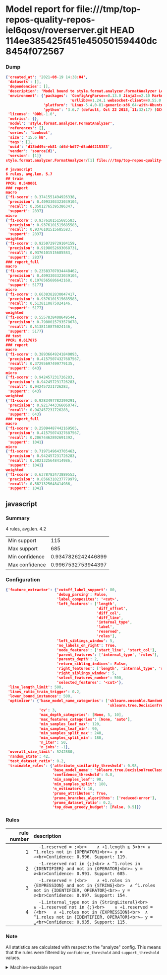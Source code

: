# Model report for file:///tmp/top-repos-quality-repos-iel6qosv/roverserver.git HEAD 114ee385425f451e45050159440dc8454f072567

### Dump

```json
{'created_at': '2021-08-19 14:38:04',
 'datasets': [],
 'dependencies': [],
 'description': 'Model bound to style.format.analyzer.FormatAnalyzer Lookout analyzer.',
 'environment': {'packages': 'ConfigArgParse==0.13.0 Jinja2==2.10 MarkupSafe==1.1.1 PyStemmer==1.3.0 PyYAML==5.1 Pympler==0.5 SQLAlchemy==1.2.10 SQLAlchemy-Utils==0.33.3 asdf==2.3.2 bblfsh==2.12.7 boto==2.49.0 boto3==1.9.130 botocore==1.12.130 cachetools==2.0.1 certifi==2019.3.9 chardet==3.0.4 clint==0.5.1 docker==3.7.0 docker-pycreds==0.4.0 dulwich==0.19.11 grpcio==1.19.0 grpcio-tools==1.19.0 humanfriendly==4.16.1 humanize==0.5.1 idna==2.8 jmespath==0.9.4 jsonschema==2.6.0 lookout-sdk==0.4.1 lookout-sdk-ml==0.19.0 lookout-style==0.2.0 lz4==2.1.6 modelforge==0.12.1 numpy==1.16.2 packaging==19.0 pandas==0.22.0 pip==19.0.3 protobuf==3.7.0 psycopg2-binary==2.7.5 pygtrie==2.3 pyparsing==2.3.1 python-dateutil==2.8.0 python-igraph==0.7.1.post6 pytz==2019.1 requests==2.21.0 requirements-parser==0.2.0 scikit-learn==0.20.1 scikit-optimize==0.5.2 scipy==1.2.1 semantic-version==2.6.0 setuptools==40.8.0 six==1.12.0 smart-open==1.8.1 sourced-ml==0.8.2 spdx==2.5.0 stringcase==1.2.0 tabulate==0.8.2 tqdm==4.31.1 '
                             'urllib3==1.24.1 websocket-client==0.55.0 xxhash==1.3.0',
                 'platform': 'Linux-5.4.0-81-generic-x86_64-with-Ubuntu-18.04-bionic',
                 'python': '3.6.7 (default, Oct 22 2018, 11:32:17) [GCC 8.2.0]'},
 'license': 'ODbL-1.0',
 'metrics': {},
 'model': 'style.format.analyzer.FormatAnalyzer',
 'references': [],
 'series': 'Lookout',
 'size': '15.6 kB',
 'tags': [],
 'uuid': 'd13bd49c-eb81-4d4d-bd77-d5add4215383',
 'vendor': 'source{d}',
 'version': [1]}
style.format.analyzer.FormatAnalyzer/[1] file:///tmp/top-repos-quality-repos-iel6qosv/roverserver.git 114ee385425f451e45050159440dc8454f072567

# javascript
6 rules, avg.len. 5.7
## train
PPCR: 0.548001
### report
macro
{'f1-score': 0.3741551494926338,
 'precision': 0.4093303323039104,
 'recall': 0.35012765395386347,
 'support': 2837}
micro
{'f1-score': 0.9376101515685583,
 'precision': 0.9376101515685583,
 'recall': 0.9376101515685583,
 'support': 2837}
weighted
{'f1-score': 0.9250729729104159,
 'precision': 0.9198052693068731,
 'recall': 0.9376101515685583,
 'support': 2837}
### report_full
macro
{'f1-score': 0.23583707034448462,
 'precision': 0.4093303323039104,
 'recall': 0.1978565686642168,
 'support': 5177}
micro
{'f1-score': 0.6638382830047417,
 'precision': 0.9376101515685583,
 'recall': 0.5138110875024146,
 'support': 5177}
weighted
{'f1-score': 0.5557838408649544,
 'precision': 0.7980015793578678,
 'recall': 0.5138110875024146,
 'support': 5177}
## test
PPCR: 0.617675
### report
macro
{'f1-score': 0.38936649241840093,
 'precision': 0.41575074327687567,
 'recall': 0.37295697499779135,
 'support': 643}
micro
{'f1-score': 0.942457231726283,
 'precision': 0.942457231726283,
 'recall': 0.942457231726283,
 'support': 643}
weighted
{'f1-score': 0.9283497782399291,
 'precision': 0.9217443366060747,
 'recall': 0.942457231726283,
 'support': 643}
### report_full
macro
{'f1-score': 0.25094487442169505,
 'precision': 0.41575074327687567,
 'recall': 0.20674462892691392,
 'support': 1041}
micro
{'f1-score': 0.7197149643705463,
 'precision': 0.942457231726283,
 'recall': 0.5821325648414986,
 'support': 1041}
weighted
{'f1-score': 0.6378782473889553,
 'precision': 0.8566310237779979,
 'recall': 0.5821325648414986,
 'support': 1041}
```

## javascript
### Summary
4 rules, avg.len. 4.2

| | |
|-|-|
|Min support|115|
|Max support|685|
|Min confidence|0.9347826242446899|
|Max confidence|0.9967532753944397|

### Configuration

```json
{'feature_extractor': {'cutoff_label_support': 80,
                       'debug_parsing': False,
                       'label_composites': '<cut>',
                       'left_features': ['length',
                                         'diff_offset',
                                         'diff_col',
                                         'diff_line',
                                         'internal_type',
                                         'label',
                                         'reserved',
                                         'roles'],
                       'left_siblings_window': 5,
                       'no_labels_on_right': True,
                       'node_features': ['start_line', 'start_col'],
                       'parent_features': ['internal_type', 'roles'],
                       'parents_depth': 2,
                       'return_sibling_indices': False,
                       'right_features': ['length', 'internal_type', 'reserved', 'roles'],
                       'right_siblings_window': 5,
                       'select_features_number': 500,
                       'selected_features': '<cut>'},
 'line_length_limit': 500,
 'lines_ratio_train_trigger': 0.2,
 'lower_bound_instances': 500,
 'optimizer': {'base_model_name_categories': ['sklearn.ensemble.RandomForestClassifier',
                                              'sklearn.tree.DecisionTreeClassifier'],
               'cv': 3,
               'max_depth_categories': [None, 5, 10],
               'max_features_categories': [None, 'auto'],
               'min_samples_leaf_max': 120,
               'min_samples_leaf_min': 90,
               'min_samples_split_max': 240,
               'min_samples_split_min': 180,
               'n_iter': 50,
               'n_jobs': -1},
 'overall_size_limit': 5242880,
 'random_state': 42,
 'test_dataset_ratio': 0.2,
 'trainable_rules': {'attribute_similarity_threshold': 0.98,
                     'base_model_name': 'sklearn.tree.DecisionTreeClassifier',
                     'confidence_threshold': 0.8,
                     'min_samples_leaf': 90,
                     'min_samples_split': 180,
                     'n_estimators': 10,
                     'prune_attributes': True,
                     'prune_branches_algorithms': ['reduced-error'],
                     'prune_dataset_ratio': 0.2,
                     'top_down_greedy_budget': [False, 0.5]}}
```

### Rules

| rule number | description |
|----:|:-----|
| 1 | `  -1.reserved = ;<br>	∧ +1.length ≥ 3<br>	∧ ^1.roles not in {OPERATOR}<br>⇒ y = ⏎<br>Confidence: 0.996. Support: 119.` |
| 2 | `  -1.reserved not in {;}<br>	∧ ^1.roles in {IDENTIFIER} and not in {OPERATOR}<br>⇒ y = ∅<br>Confidence: 0.991. Support: 685.` |
| 3 | `  -1.reserved = (<br>	∧ +1.roles in {EXPRESSION} and not in {STRING}<br>	∧ ^1.roles not in {IDENTIFIER, OPERATOR}<br>⇒ y = ∅<br>Confidence: 0.997. Support: 154.` |
| 4 | `  -1.internal_type not in {StringLiteral}<br>	∧ -1.reserved not in {;}<br>	∧ +1.reserved = {<br>	∧ +1.roles not in {EXPRESSION}<br>	∧ ^1.roles not in {IDENTIFIER, OPERATOR}<br>⇒ y = ␣<br>Confidence: 0.935. Support: 115.` |

### Note
All statistics are calculated with respect to the "analyze" config. This means that the rules were filtered by
`confidence_threshold` and `support_threshold` values.

<details>
    <summary>Machine-readable report</summary>
```json
{"javascript": {"avg_rule_len": 4.25, "max_conf": 0.9967532753944397, "max_support": 685, "min_conf": 0.9347826242446899, "min_support": 115, "num_rules": 4}}
```
</details>
